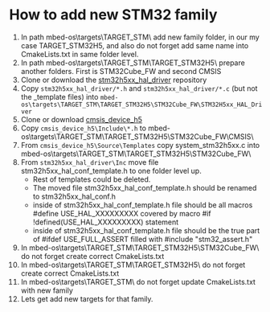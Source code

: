 # How to add new STM32 family
1. 	In path mbed-os\targets\TARGET_STM\ add new family folder, in our my case TARGET_STM32H5, and also do not forget add same name into CmakeLists.txt in same folder level.
2.	In path mbed-os\targets\TARGET_STM\TARGET_STM32H5\ prepare another folders. First is STM32Cube_FW and second CMSIS
3. 	Clone or download the [stm32h5xx_hal_driver](https://github.com/STMicroelectronics/stm32h5xx_hal_driver) repository
4.  Copy `stm32h5xx_hal_driver/*.h` and `stm32h5xx_hal_driver/*.c` (but not the _template files) into `mbed-os\targets\TARGET_STM\TARGET_STM32H5\STM32Cube_FW\STM32H5xx_HAL_Driver`
5.  Clone or download [cmsis_device_h5](https://github.com/STMicroelectronics/cmsis_device_h5/tree/main)
6.  Copy `cmsis_device_h5\Include\*.h` to mbed-os\targets\TARGET_STM\TARGET_STM32H5\STM32Cube_FW\CMSIS\
6.	From `cmsis_device_h5\Source\Templates` copy system_stm32h5xx.c into mbed-os\targets\TARGET_STM\TARGET_STM32H5\STM32Cube_FW\
10.	From `stm32h5xx_hal_driver\Inc` move file stm32h5xx_hal_conf_template.h to one folder level up. 
	- Rest of templates could be deleted.
	- The moved file stm32h5xx_hal_conf_template.h should be renamed to stm32h5xx_hal_conf.h
	- inside of stm32h5xx_hal_conf_template.h file should be all macros #define  USE_HAL_XXXXXXXXX covered by macro #if !defined(USE_HAL_XXXXXXXXX) statement
	- inside of stm32h5xx_hal_conf_template.h file should be the true part of #ifdef  USE_FULL_ASSERT filled with #include "stm32_assert.h"
11.	In mbed-os\targets\TARGET_STM\TARGET_STM32H5\STM32Cube_FW\ do not forget create correct CmakeLists.txt
12.	In mbed-os\targets\TARGET_STM\TARGET_STM32H5\ do not forget create correct CmakeLists.txt
12. In mbed-os\targets\TARGET_STM\ do not forget update CmakeLists.txt with new family
13. Lets get add new targets for that family.